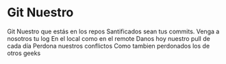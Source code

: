 # Git Nuestro

Git Nuestro que estás en los repos
Santificados sean tus commits.
Venga a nosotros tu log
En el local como en el remote
Danos hoy nuestro pull de cada día
Perdona nuestros conflictos
Como tambien perdonados los de otros geeks

